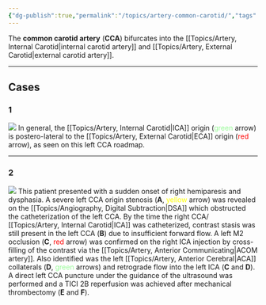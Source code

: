 ```yaml
---
{"dg-publish":true,"permalink":"/topics/artery-common-carotid/","tags":["anatomy","artery"],"created":"2023-10-23T16:48:58.231-07:00","updated":"2024-04-01T12:18:01.199-07:00"}
---
```



The **common carotid artery** (**CCA**) bifurcates into the [[Topics/Artery, Internal Carotid\|internal carotid artery]] and [[Topics/Artery, External Carotid\|external carotid artery]]. 

---

## Cases

### 1

![](https://i.imgur.com/yahgg8Q.jpeg)
In general, the [[Topics/Artery, Internal Carotid\|ICA]] origin (<span style="color: palegreen">green</span> arrow) is postero-lateral to the [[Topics/Artery, External Carotid\|ECA]] origin (<span style="color: red">red</span> arrow), as seen on this left CCA roadmap.

---

### 2

![](https://i.imgur.com/tZAuJAu.jpeg)
This patient presented with a sudden onset of right hemiparesis and dysphasia. A severe left CCA origin stenosis (**A**, <span style="color: yellow">yellow</span> arrow) was revealed on the [[Topics/Angiography, Digital Subtraction\|DSA]] which obstructed the catheterization of the left CCA. By the time the right CCA/ [[Topics/Artery, Internal Carotid\|ICA]] was catheterized, contrast stasis was still present in the left CCA (**B**) due to insufficient forward flow. A left M2 occlusion (**C**, <span style="color: red">red</span> arrow) was confirmed on the right ICA injection by cross-filling of the contrast via the [[Topics/Artery, Anterior Communicating\|ACOM artery]]. Also identified was the left [[Topics/Artery, Anterior Cerebral\|ACA]] collaterals (**D**, <span style="color: palegreen">green</span> arrows) and retrograde flow into the left ICA (**C** and **D**). A direct left CCA puncture under the guidance of the ultrasound was performed and a TICI 2B reperfusion was achieved after mechanical thrombectomy (**E** and **F**).